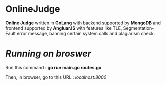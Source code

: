 # OnlineJudge
**Online Judge** written in **GoLang** with backend supported by **MongoDB** and frontend supported by **AngluarJS** with features like TLE, Segmentation-Fault error message, banning certain system calls and plagiarism check.


# *Running on broswer*

Run this command : **go run main.go routes.go**


Then, in browser, go to this URL : *localhost:8000*
